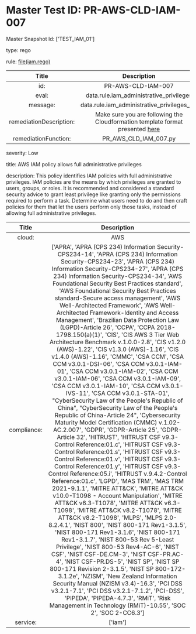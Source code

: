 



# Master Test ID: PR-AWS-CLD-IAM-007


Master Snapshot Id: ['TEST_IAM_01']

type: rego

rule: [file(iam.rego)]  
  
  
  
  

|Title|Description|
| :---: | :---: |
|id: |PR-AWS-CLD-IAM-007|
|eval: |data.rule.iam_administrative_privileges|
|message: |data.rule.iam_administrative_privileges_err|
|remediationDescription: |Make sure you are following the Cloudformation template format presented <a href='https://docs.aws.amazon.com/AWSCloudFormation/latest/UserGuide/aws-resource-iam-policy.html' target='_blank'>here</a>|
|remediationFunction: |PR_AWS_CLD_IAM_007.py|


severity: Low

title: AWS IAM policy allows full administrative privileges

description: This policy identifies IAM policies with full administrative privileges. IAM policies are the means by which privileges are granted to users, groups, or roles. It is recommended and considered a standard security advice to grant least privilege like granting only the permissions required to perform a task. Determine what users need to do and then craft policies for them that let the users perform only those tasks, instead of allowing full administrative privileges.  
  
  

|Title|Description|
| :---: | :---: |
|cloud: |AWS|
|compliance: |['APRA', 'APRA (CPS 234) Information Security-CPS234-14', 'APRA (CPS 234) Information Security-CPS234-23', 'APRA (CPS 234) Information Security-CPS234-27', 'APRA (CPS 234) Information Security-CPS234-34', 'AWS Foundational Security Best Practices standard', 'AWS Foundational Security Best Practices standard-Secure access management', 'AWS Well-Architected Framework', 'AWS Well-Architected Framework-Identity and Access Management', 'Brazilian Data Protection Law (LGPD)-Article 26', 'CCPA', 'CCPA 2018-1798.150(a)(1)', 'CIS', 'CIS AWS 3 Tier Web Architecture Benchmark v.1.0.0-2.8', 'CIS v1.2.0 (AWS)-1.22', 'CIS v1.3.0 (AWS)-1.16', 'CIS v1.4.0 (AWS)-1.16', 'CMMC', 'CSA CCM', 'CSA CCM v3.0.1-DSI-06', 'CSA CCM v3.0.1-IAM-01', 'CSA CCM v3.0.1-IAM-02', 'CSA CCM v3.0.1-IAM-06', 'CSA CCM v3.0.1-IAM-09', 'CSA CCM v3.0.1-IAM-10', 'CSA CCM v3.0.1-IVS-11', 'CSA CCM v3.0.1-STA-01', "CyberSecurity Law of the People's Republic of China", "CyberSecurity Law of the People's Republic of China-Article 24", 'Cybersecurity Maturity Model Certification (CMMC) v.1.02-AC.2.007', 'GDPR', 'GDPR-Article 25', 'GDPR-Article 32', 'HITRUST', 'HITRUST CSF v9.3-Control Reference:01.c', 'HITRUST CSF v9.3-Control Reference:01.s', 'HITRUST CSF v9.3-Control Reference:01.v', 'HITRUST CSF v9.3-Control Reference:01.y', 'HITRUST CSF v9.3-Control Reference:05.i', 'HITRUST v.9.4.2-Control Reference:01.c', 'LGPD', 'MAS TRM', 'MAS TRM 2021-9.1.1', 'MITRE ATT&CK', 'MITRE ATT&CK v10.0-T1098 - Account Manipulation', 'MITRE ATT&CK v6.3-T1078', 'MITRE ATT&CK v6.3-T1098', 'MITRE ATT&CK v8.2-T1078', 'MITRE ATT&CK v8.2-T1098', 'MLPS', 'MLPS 2.0-8.2.4.1', 'NIST 800', 'NIST 800-171 Rev1-3.1.5', 'NIST 800-171 Rev1-3.1.6', 'NIST 800-171 Rev1-3.1.7', 'NIST 800-53 Rev 5-Least Privilege', 'NIST 800-53 Rev4-AC-6', 'NIST CSF', 'NIST CSF-DE.CM-3', 'NIST CSF-PR.AC-4', 'NIST CSF-PR.DS-5', 'NIST SP', 'NIST SP 800-171 Revision 2-3.1.5', 'NIST SP 800-172-3.1.2e', 'NZISM', 'New Zealand Information Security Manual (NZISM v3.4)-16.3', 'PCI DSS v3.2.1-7.1', 'PCI DSS v3.2.1-7.1.2', 'PCI-DSS', 'PIPEDA', 'PIPEDA-4.7.3', 'RMiT', 'Risk Management in Technology (RMiT)-10.55', 'SOC 2', 'SOC 2-CC6.3']|
|service: |['iam']|



[file(iam.rego)]: https://github.com/prancer-io/prancer-compliance-test/tree/master/aws/cloud/iam.rego
